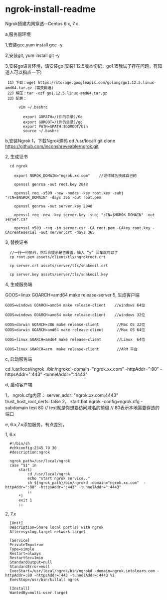 # ngrok-install-readme

Ngrok搭建内网穿透--Centos 6.x, 7.x 

a,服务器环境

  1,安装gcc,yum install gcc -y 
  
  2,安装git, yum install git -y
  
  3,安装go语言环境，请安装go(安装1.12.5版本切记，go1.15我试了存在问题，有知道人可以指点一下)
  
     11》下载：wget https://storage.googleapis.com/golang/go1.12.5.linux-amd64.tar.gz (需要翻墙)
     22》解压：tar -xzf go1.12.5.linux-amd64.tar.gz
     33》配置：
            
          vim ~/.bashrc

            export GOPATH=/(你的目录)/Go
            export GOROOT=/(你的目录)/go
            export PATH=$PATH:$GOROOT/bin
            source ~/.bashrc
          
 b,安装Ngrok
  1，下载Ngrok源码
      cd /usr/local/
      git clone https://github.com/inconshreveable/ngrok.git
      
  2,  生成证书
  
      cd ngrok    

        export NGROK_DOMAIN="ngrok.xx.com"    //记得域名换成自己的

        openssl genrsa -out root.key 2048

        openssl req -x509 -new -nodes -key root.key -subj "/CN=$NGROK_DOMAIN" -days 365 -out root.pem

        openssl genrsa -out server.key 2048

        openssl req -new -key server.key -subj "/CN=$NGROK_DOMAIN" -out server.csr

        openssl x509 -req -in server.csr -CA root.pem -CAkey root.key -CAcreateserial -out server.crt -days 365
 3, 替换证书
 
      //一行一行执行，然后会提示是否覆盖，输入 “y” 回车就可以了
      cp root.pem assets/client/tls/ngrokroot.crt

      cp server.crt assets/server/tls/snakeoil.crt

      cp server.key assets/server/tls/snakeoil.key
      
4, 生成服务端

   GOOS=linux GOARCH=amd64 make release-server
5, 生成客户端

    GOOS=windows GOARCH=amd64 make release-client    //windows 64位
    
    GOOS=windows GOARCH=amd64 make release-client    //windows 32位

    GOOS=darwin GOARCH=386 make release-client        //Mac OS 32位
    GOOS=darwin GOARCH=amd64 make release-client      //Mac OS 64位

    GOOS=linux GOARCH=amd64 make release-client       //Linux  64位

    GOOS=linux GOARCH=arm  make release-client        //ARM 平台
    
c, 启动服务端

  cd /usr/local/ngrok
  ./bin/ngrokd -domain="ngrok.xx.com"  -httpAddr=":80" -httpsAddr=":443" -tunnelAddr=":4443"
  
d, 启动客户端

  1， ngrok.cfg内容：
     server_addr: "ngrok.xx.com:4443"
     trust_host_root_certs: false
  2， start.bat
     ngrok -config=ngrok.cfg -subdomain test 80
    // test就是你想要访问域名的前缀
    // 80表示本地需要穿透的端口
    
e,   6.x,7.x添加服务，有点差别，

  1, 6.x
  
      #!/bin/sh  
      #chkconfig:2345 70 30  
      #description:ngrok  

      ngrok_path=/usr/local/ngrok
      case "$1" in
          start)
              cd /usr/local/ngrok
              echo "start ngrok service.."  
              sh ${ngrok_path}/bin/ngrokd -domain="ngrok.xx.com"  -httpAddr=":80" -httpsAddr=":443" -tunnelAddr=":4443"
              ;;
          *)
          exit 1
          ;;
          
   2, 7.x
   
      [Unit]
      Description=Share local port(s) with ngrok
      After=syslog.target network.target

      [Service]
      PrivateTmp=true
      Type=simple
      Restart=always
      RestartSec=1min
      StandardOutput=null
      StandardError=null
      ExecStart=/usr/local/ngrok/bin/ngrokd -domain=ngrok.intolearn.com -httpAddr=:80 -httpsAddr=:443 -tunnelAddr=:4443 %i
      ExecStop=/usr/bin/killall ngrok

      [Install]
      WantedBy=multi-user.target


   
    

